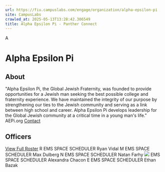 ```yaml
---
url: https://fiu.campuslabs.com/engage/organization/alpha-epsilon-pi
site: CampusLabs
crawled_at: 2025-05-13T13:28:42.306549
title: Alpha Epsilon Pi - Panther Connect
---
```


A
# Alpha Epsilon Pi
## About
"Alpha Epsilon Pi, the Global Jewish Fraternity, was founded to provide opportunities for a Jewish man seeking the best possible college and fraternity experience. We have maintained the integrity of our purpose by strengthening our ties to the Jewish community and serving as a link between high school and career. Alpha Epsilon Pi develops leadership for the Global Jewish community at a critical time in a young man's life." AEPi.org
[Contact](https://fiu.campuslabs.com/engage/organization/alpha-epsilon-pi/contact)
## Officers
[View Full Roster](https://fiu.campuslabs.com/engage/organization/alpha-epsilon-pi/roster)
R
EMS SPACE SCHEDULER
Ryan Vidal
M
EMS SPACE SCHEDULER
Max Dulberg
N
EMS SPACE SCHEDULER
Natan Farhy
![](https://se-images.campuslabs.com/clink/images/fe5b6879-4db5-45df-869f-17bd48de39abc7d50609-81ed-48ba-ba3e-43aea004a535.png?preset=small-sq)
EMS SPACE SCHEDULER
Alexandra Chacon
E
EMS SPACE SCHEDULER
Ethan Bazak
